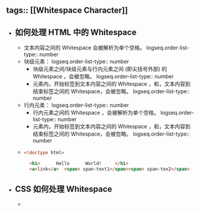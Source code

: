 tags:: [[Whitespace Character]]
---

- ## 如何处理 HTML 中的 Whitespace
	- 文本内容之间的 Whitespace 会被解析为单个空格。
	  logseq.order-list-type:: number
	- 块级元素：
	  logseq.order-list-type:: number
		- 块级元素之间/块级元素与行内元素之间 (即尖括号外部) 的 Whitespace ，会被忽略。
		  logseq.order-list-type:: number
		- 元素内，开始标签到文本内容之间的 Whitespace ，和，文本内容到结束标签之间的 Whitespace，会被忽略。
		  logseq.order-list-type:: number
	- 行内元素：
	  logseq.order-list-type:: number
		- 行内元素之间的 Whitespace ，会被解析为单个空格。
		  logseq.order-list-type:: number
		- 元素内，开始标签到文本内容之间的 Whitespace ，和，文本内容到结束标签之间的 Whitespace，会被忽略。
		  logseq.order-list-type:: number
	- ``` html
	  <!doctype html>
	  
	    <h1>      Hello      World!     </h1> 
	    <a>link</a>  <span> span-text1</span><span> span-tex2</span> 
	  ```
- ## CSS 如何处理 Whitespace
	-